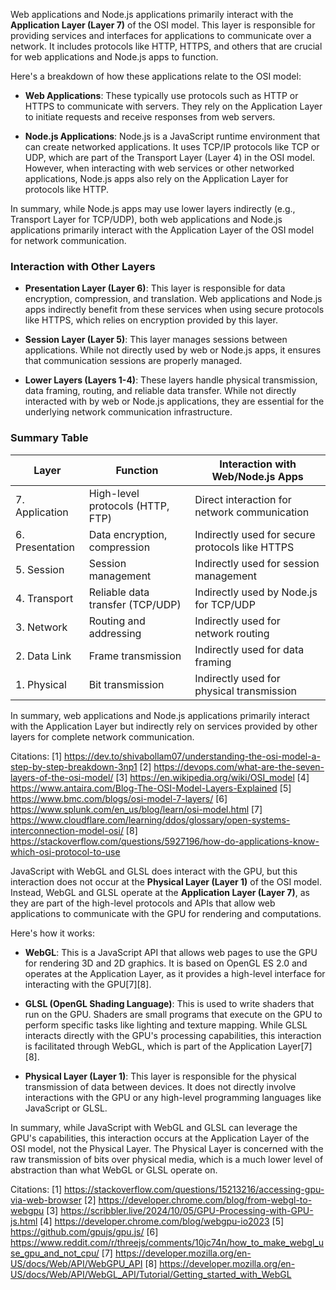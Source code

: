 Web applications and Node.js applications primarily interact with the **Application Layer (Layer 7)** of the OSI model. This
layer is responsible for providing services and interfaces for applications to communicate over a network. It includes
protocols like HTTP, HTTPS, and others that are crucial for web applications and Node.js apps to function.

Here's a breakdown of how these applications relate to the OSI model:

- **Web Applications**: These typically use protocols such as HTTP or HTTPS to communicate with servers. They rely on the
  Application Layer to initiate requests and receive responses from web servers.

- **Node.js Applications**: Node.js is a JavaScript runtime environment that can create networked applications. It uses
  TCP/IP protocols like TCP or UDP, which are part of the Transport Layer (Layer 4) in the OSI model. However, when
  interacting with web services or other networked applications, Node.js apps also rely on the Application Layer for
  protocols like HTTP.

In summary, while Node.js apps may use lower layers indirectly (e.g., Transport Layer for TCP/UDP), both web applications and
Node.js applications primarily interact with the Application Layer of the OSI model for network communication.

### Interaction with Other Layers

- **Presentation Layer (Layer 6)**: This layer is responsible for data encryption, compression, and translation. Web
  applications and Node.js apps indirectly benefit from these services when using secure protocols like HTTPS, which relies
  on encryption provided by this layer.
- **Session Layer (Layer 5)**: This layer manages sessions between applications. While not directly used by web or Node.js
  apps, it ensures that communication sessions are properly managed.

- **Lower Layers (Layers 1-4)**: These layers handle physical transmission, data framing, routing, and reliable data
  transfer. While not directly interacted with by web or Node.js applications, they are essential for the underlying network
  communication infrastructure.

### Summary Table

| Layer           | Function                         | Interaction with Web/Node.js Apps               |
| --------------- | -------------------------------- | ----------------------------------------------- |
| 7. Application  | High-level protocols (HTTP, FTP) | Direct interaction for network communication    |
| 6. Presentation | Data encryption, compression     | Indirectly used for secure protocols like HTTPS |
| 5. Session      | Session management               | Indirectly used for session management          |
| 4. Transport    | Reliable data transfer (TCP/UDP) | Indirectly used by Node.js for TCP/UDP          |
| 3. Network      | Routing and addressing           | Indirectly used for network routing             |
| 2. Data Link    | Frame transmission               | Indirectly used for data framing                |
| 1. Physical     | Bit transmission                 | Indirectly used for physical transmission       |

In summary, web applications and Node.js applications primarily interact with the Application Layer but indirectly rely on
services provided by other layers for complete network communication.

Citations: [1] https://dev.to/shivabollam07/understanding-the-osi-model-a-step-by-step-breakdown-3np1 [2]
https://devops.com/what-are-the-seven-layers-of-the-osi-model/ [3] https://en.wikipedia.org/wiki/OSI_model [4]
https://www.antaira.com/Blog-The-OSI-Model-Layers-Explained [5] https://www.bmc.com/blogs/osi-model-7-layers/ [6]
https://www.splunk.com/en_us/blog/learn/osi-model.html [7]
https://www.cloudflare.com/learning/ddos/glossary/open-systems-interconnection-model-osi/ [8]
https://stackoverflow.com/questions/5927196/how-do-applications-know-which-osi-protocol-to-use

JavaScript with WebGL and GLSL does interact with the GPU, but this interaction does not occur at the **Physical Layer
(Layer 1)** of the OSI model. Instead, WebGL and GLSL operate at the **Application Layer (Layer 7)**, as they are part of the
high-level protocols and APIs that allow web applications to communicate with the GPU for rendering and computations.

Here's how it works:

- **WebGL**: This is a JavaScript API that allows web pages to use the GPU for rendering 3D and 2D graphics. It is based on
  OpenGL ES 2.0 and operates at the Application Layer, as it provides a high-level interface for interacting with the
  GPU[7][8].

- **GLSL (OpenGL Shading Language)**: This is used to write shaders that run on the GPU. Shaders are small programs that
  execute on the GPU to perform specific tasks like lighting and texture mapping. While GLSL interacts directly with the
  GPU's processing capabilities, this interaction is facilitated through WebGL, which is part of the Application Layer[7][8].

- **Physical Layer (Layer 1)**: This layer is responsible for the physical transmission of data between devices. It does not
  directly involve interactions with the GPU or any high-level programming languages like JavaScript or GLSL.

In summary, while JavaScript with WebGL and GLSL can leverage the GPU's capabilities, this interaction occurs at the
Application Layer of the OSI model, not the Physical Layer. The Physical Layer is concerned with the raw transmission of bits
over physical media, which is a much lower level of abstraction than what WebGL or GLSL operate on.

Citations: [1] https://stackoverflow.com/questions/15213216/accessing-gpu-via-web-browser [2]
https://developer.chrome.com/blog/from-webgl-to-webgpu [3] https://scribbler.live/2024/10/05/GPU-Processing-with-GPU-js.html
[4] https://developer.chrome.com/blog/webgpu-io2023 [5] https://github.com/gpujs/gpu.js/ [6]
https://www.reddit.com/r/threejs/comments/10jc74n/how_to_make_webgl_use_gpu_and_not_cpu/ [7]
https://developer.mozilla.org/en-US/docs/Web/API/WebGPU_API [8]
https://developer.mozilla.org/en-US/docs/Web/API/WebGL_API/Tutorial/Getting_started_with_WebGL
